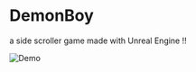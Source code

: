 # DemonBoy
a side scroller game made with Unreal Engine !!

![Demo](https://github.com/hackertron/DemonBoy/blob/master/main.gif)
